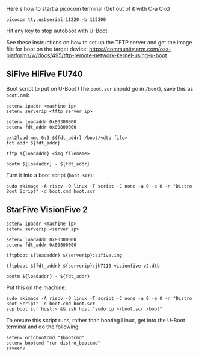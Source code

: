 Here's how to start a picocom terminal (Get out of it with C-a C-x)

```
picocom tty.usbserial-11220 -b 115200
```

Hit any key to stop autoboot with U-Boot

See these instructions on how to set up the TFTP server and get the image file for boot on the target device: https://community.arm.com/oss-platforms/w/docs/495/tftp-remote-network-kernel-using-u-boot

## SiFive HiFive FU740

Boot script to put on U-Boot (The `boot.scr` should go in `/boot`), save this as `boot.cmd`:
```
setenv ipaddr <machine ip>
setenv serverip <tftp server ip>

setenv loadaddr 0x80300000
setenv fdt_addr 0x80800000

ext2load mmc 0:3 ${fdt_addr} /boot/<dtb file>
fdt addr ${fdt_addr}

tftp ${loadaddr} <img filename>

bootm ${loadaddr} - ${fdt_addr}
```

Turn it into a boot script (`boot.scr`):
```
sudo mkimage -A riscv -O linux -T script -C none -a 0 -e 0 -n "Distro Boot Script" -d boot.cmd boot.scr
```

## StarFive VisionFive 2

```
setenv ipaddr <machine ip>
setenv serverip <server ip>

setenv loadaddr 0x80300000
setenv fdt_addr 0x80800000

tftpboot ${loadaddr} ${serverip}:sifive.img

tftpboot ${fdt_addr} ${serverip}:jh7110-visionfive-v2.dtb

bootm ${loadaddr} - ${fdt_addr}
```

Put this on the machine:
```
sudo mkimage -A riscv -O linux -T script -C none -a 0 -e 0 -n "Distro Boot Script" -d boot.cmd boot.scr
scp boot.scr host:~ && ssh host "sudo cp ~/boot.scr /boot"
```

To ensure this script runs, rather than booting Linux, get into the U-Boot terminal and do the following:

```
setenv origbootcmd "$bootcmd"
setenv bootcmd "run distro_bootcmd"
saveenv
```
